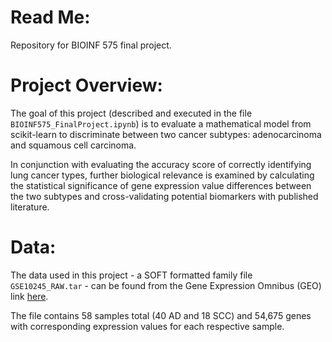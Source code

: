 # **Read Me:**

Repository for BIOINF 575 final project.

# **Project Overview:**

The goal of this project (described and executed in the file `BIOINF575_FinalProject.ipynb`) is to evaluate a mathematical model from scikit-learn to discriminate between two cancer subtypes: adenocarcinoma and squamous cell carcinoma. 

In conjunction with evaluating the accuracy score of correctly identifying lung cancer types, further biological relevance is examined by calculating the statistical significance of gene expression value differences between the two subtypes and cross-validating potential biomarkers with published literature.

# **Data:**

The data used in this project - a SOFT formatted family file `GSE10245_RAW.tar` - can be found from the Gene Expression Omnibus (GEO) link [here](https://www.ncbi.nlm.nih.gov/geo/query/acc.cgi?acc=GSE10245). 

The file contains 58 samples total (40 AD and 18 SCC) and 54,675 genes with corresponding expression values for each respective sample.
